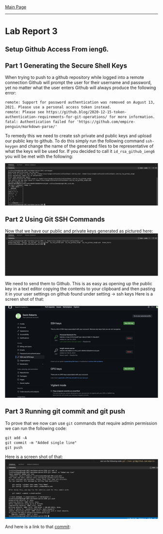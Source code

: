 [Main Page](https://empire-penguin.github.io/empire-penguin/)

***

Lab Report 3
============

Setup Github Access From ieng6.
------------------------------------

Part 1 Generating the Secure Shell Keys
---------------------------------------
When trying to push to a github repository while logged into a remote connection 
Github will prompt the user for their username and password, yet no matter what
the user enters Github will always produce the following error:

```
remote: Support for password authentication was removed on August 13, 2021. Please use a personal access token instead.
remote: Please see https://github.blog/2020-12-15-token-authentication-requirements-for-git-operations/ for more information.
fatal: Authentication failed for 'https://github.com/empire-penguin/markdown-parse/'
```

To remedy this we need to create ssh private and public keys and upload our public key to github. To do this simply run the following command `ssh-keygen` and change the name of the generated files to be representative of what the keys will be used for. If you decided to call it `id_rsa_github_ieng6` you will be met with the following:

![ssh-keygen](./images/ssh-keygen.png)


Part 2 Using Git SSH Commands
--------------------------

Now that we have our public and private keys generated as pictured here:
![file-loc](./images/files.png)

We need to send them to Github. This is as easy as opening up the public key in a text editor copying the contents to your clipboard and then pasting it in your user settings on github found under setting -> ssh keys
Here is a screen shot of that:

![github-key](./images/github-key.png)

Part 3 Running git commit and git push
--------------------------

To prove that we now can use `git` commands that require admin permission we can run the following code: 

```
git add -A
git commit -m "Added single line"
git push
```

Here is a screen shot of that:
![git-push](./images/git-push.png)

And here is a link to that [commit](https://github.com/empire-penguin/markdown-parse/commit/eada9fb442ae1723506af634223410b4ffe8b0fe):

